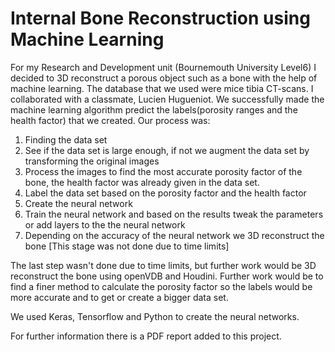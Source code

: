 # Internal Bone Reconstruction using Machine Learning

For my Research and Development unit (Bournemouth University Level6) I decided to 3D reconstruct a porous object such as a bone with the help of machine learning. The database that we used were mice tibia CT-scans.
I collaborated with a classmate, Lucien Hugueniot. 
We successfully made the machine learning algorithm predict the labels(porosity ranges and the health factor) that we created.
Our process was:
1. Finding the data set
2. See if the data set is large enough, if not we augment the data set by transforming the original images
3. Process the images to find the most accurate porosity factor of the bone, the health factor was already given in the data set. 
4. Label the data set based on the porosity factor and the health factor
5. Create the neural network 
6. Train the neural network and based on the results tweak the parameters or add layers to the the neural network
7. Depending on the accuracy of the neural network we 3D reconstruct the bone [This stage was not done due to time limits]

The last step wasn't done due to time limits, but further work would be 3D reconstruct the bone using openVDB and Houdini.
Further work would be to find a finer method to calculate the porosity factor so the labels would be more accurate and to get or create a bigger data set.

We used Keras, Tensorflow and Python to create the neural networks.

For further information there is a PDF report added to this project.
